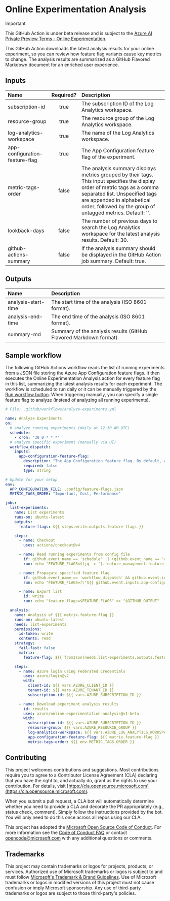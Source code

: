 # Online Experimentation Analysis

> [!IMPORTANT]
> This GitHub Action is under beta release and is subject to the [Azure AI Private Preview Terms - Online Experimentation](private-preview-terms.md).

This GitHub Action downloads the latest analysis results for your online experiment, so you can review how feature flag variants cause key metrics to change.
The analysis results are summarized as a GitHub Flavored Markdown document for an enriched user experience.

## Inputs

| Name                           | Required? | Description                                                                                                                                                                                                                                                |
| :----------------------------- | :-------: | :--------------------------------------------------------------------------------------------------------------------------------------------------------------------------------------------------------------------------------------------------------- |
| subscription-id                |   true    | The subscription ID of the Log Analytics workspace.                                                                                                                                                                                                        |
| resource-group                 |   true    | The resource group of the Log Analytics workspace.                                                                                                                                                                                                         |
| log-analytics-workspace        |   true    | The name of the Log Analytics workspace.                                                                                                                                                                                                                   |
| app-configuration-feature-flag |   true    | The App Configuration feature flag of the experiment.                                                                                                                                                                                                      |
| metric-tags-order              |   false   | The analysis summary displays metrics grouped by their tags. This input specifies the display order of metric tags as a comma separated list. Unspecified tags are appended in alphabetical order, followed by the group of untagged metrics. Default: ''. |
| lookback-days                  |   false   | The number of previous days to search the Log Analytics workspace for the latest analysis results. Default: 30.                                                                                                                                            |
| github-actions-summary         |   false   | If the analysis summary should be displayed in the GitHub Action job summary. Default: true.                                                                                                                                                               |

## Outputs

| Name                | Description                                                        |
| :------------------ | :----------------------------------------------------------------- |
| analysis-start-time | The start time of the analysis (ISO 8601 format).                  |
| analysis-end-time   | The end time of the analysis (ISO 8601 format).                    |
| summary-md          | Summary of the analysis results (GitHub Flavored Markdown format). |

## Sample workflow

The following GitHub Actions workflow reads the list of running experiments from a JSON file storing the Azure App Configuration feature flags.
It then executes the Online Experimentation Analysis action for every feature flag in this list, summarizing the latest analysis results for each experiment.
The workflow is scheduled to run daily or it can be manually triggered by the [Run workflow button](https://docs.github.com/en/actions/managing-workflow-runs-and-deployments/managing-workflow-runs/manually-running-a-workflow?tool=webui).
When triggering manually, you can specify a single feature flag to analyze (instead of analyzing all running experiments).

```yaml
# File: .github/workflows/analyze-experiments.yml

name: Analyze Experiments
on:
  # analyze running experiments (daily at 12:30 AM UTC)
  schedule:
    - cron: "30 0 * * *"
  # analyze specific experiment (manually via UI)
  workflow_dispatch:
    inputs:
      app-configuration-feature-flag:
        description: "The App Configuration feature flag. By default, analyze all running experiments."
        required: false
        type: string

# Update for your setup
env:
  APP_CONFIGURATION_FILE: .config/feature-flags.json
  METRIC_TAGS_ORDER: "Important, Cost, Performance"

jobs:
  list-experiments:
    name: List experiments
    runs-on: ubuntu-latest
    outputs:
      feature-flags: ${{ steps.write.outputs.feature-flags }}

    steps:
      - name: Checkout
        uses: actions/checkout@v4

      - name: Read running experiments from config file
        if: github.event_name == 'schedule' || (github.event_name == 'workflow_dispatch' && github.event.inputs.app-configuration-feature-flag == '')
        run: echo "FEATURE_FLAGS=$(jq -c '[.feature_management.feature_flags[] | select(.enabled and .allocation.percentile) | .id]' ${{ env.APP_CONFIGURATION_FILE }})" >> $GITHUB_ENV

      - name: Propagate specified feature flag
        if: github.event_name == 'workflow_dispatch' && github.event.inputs.app-configuration-feature-flag != ''
        run: echo "FEATURE_FLAGS=[\"${{ github.event.inputs.app-configuration-feature-flag }}\"]" >> $GITHUB_ENV

      - name: Export list
        id: write
        run: echo "feature-flags=$FEATURE_FLAGS" >> "$GITHUB_OUTPUT"

  analysis:
    name: Analysis of ${{ matrix.feature-flag }}
    runs-on: ubuntu-latest
    needs: list-experiments
    permissions:
      id-token: write
      contents: read
    strategy:
      fail-fast: false
      matrix:
        feature-flag: ${{ fromJson(needs.list-experiments.outputs.feature-flags) }}

    steps:
      - name: Azure login using Federated Credentials
        uses: azure/login@v2
        with:
          client-id: ${{ vars.AZURE_CLIENT_ID }}
          tenant-id: ${{ vars.AZURE_TENANT_ID }}
          subscription-id: ${{ vars.AZURE_SUBSCRIPTION_ID }}

      - name: Download experiment analysis results
        id: results
        uses: azure/online-experimentation-analysis@v1-beta
        with:
          subscription-id: ${{ vars.AZURE_SUBSCRIPTION_ID }}
          resource-group: ${{ vars.AZURE_RESOURCE_GROUP }}
          log-analytics-workspace: ${{ vars.AZURE_LOG_ANALYTICS_WORKSPACE }}
          app-configuration-feature-flag: ${{ matrix.feature-flag }}
          metric-tags-order: ${{ env.METRIC_TAGS_ORDER }}
```

## Contributing

This project welcomes contributions and suggestions. Most contributions require you to agree to a
Contributor License Agreement (CLA) declaring that you have the right to, and actually do, grant us
the rights to use your contribution. For details, visit [https://cla.opensource.microsoft.com](https://cla.opensource.microsoft.com).

When you submit a pull request, a CLA bot will automatically determine whether you need to provide
a CLA and decorate the PR appropriately (e.g., status check, comment). Simply follow the instructions
provided by the bot. You will only need to do this once across all repos using our CLA.

This project has adopted the [Microsoft Open Source Code of Conduct](https://opensource.microsoft.com/codeofconduct/).
For more information see the [Code of Conduct FAQ](https://opensource.microsoft.com/codeofconduct/faq/) or
contact [opencode@microsoft.com](mailto:opencode@microsoft.com) with any additional questions or comments.

## Trademarks

This project may contain trademarks or logos for projects, products, or services. Authorized use of Microsoft
trademarks or logos is subject to and must follow
[Microsoft's Trademark & Brand Guidelines](https://www.microsoft.com/en-us/legal/intellectualproperty/trademarks/usage/general).
Use of Microsoft trademarks or logos in modified versions of this project must not cause confusion or imply Microsoft sponsorship.
Any use of third-party trademarks or logos are subject to those third-party's policies.
